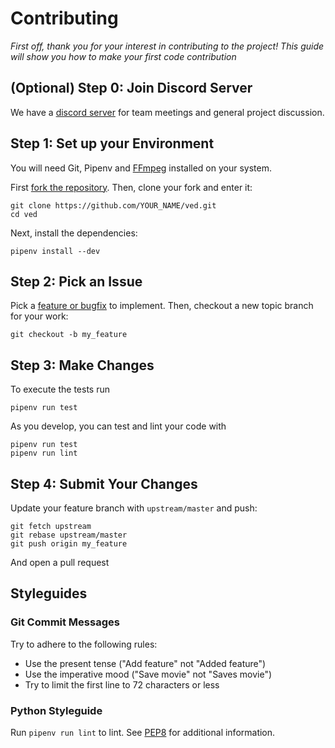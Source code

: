 # Contributing

*First off, thank you for your interest in contributing to the project! This guide will show you how to make your first code contribution*

## (Optional) Step 0: Join Discord Server

We have a [discord server](https://discord.gg/V3zPQn8) for team meetings and general project discussion.

## Step 1: Set up your Environment

You will need Git, Pipenv and [FFmpeg](https://ffmpeg.org/download.html) installed on your system.

First [fork the repository](https://github.com/ved-editor/ved/fork). Then, clone your fork and enter it:
```
git clone https://github.com/YOUR_NAME/ved.git
cd ved
```

Next, install the dependencies:
```
pipenv install --dev
```

## Step 2: Pick an Issue

Pick a [feature or bugfix](https://github.com/ved-editor/ved/issues) to implement. Then, checkout a new topic branch for your work:
```
git checkout -b my_feature
```

## Step 3: Make Changes

To execute the tests run
```
pipenv run test
```

As you develop, you can test and lint your code with
```
pipenv run test
pipenv run lint
```

## Step 4: Submit Your Changes

Update your feature branch with `upstream/master` and push:
```
git fetch upstream
git rebase upstream/master
git push origin my_feature
```

And open a pull request

## Styleguides

### Git Commit Messages

Try to adhere to the following rules:
- Use the present tense ("Add feature" not "Added feature")
- Use the imperative mood ("Save movie" not "Saves movie")
- Try to limit the first line to 72 characters or less

### Python Styleguide

Run `pipenv run lint` to lint. See [PEP8](https://www.python.org/dev/peps/pep-0008/#introduction) for additional information.

